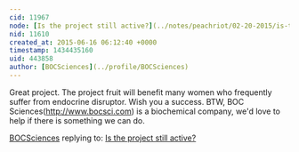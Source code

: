 ```yaml
---
cid: 11967
node: [Is the project still active?](../notes/peachriot/02-20-2015/is-the-project-still-active)
nid: 11610
created_at: 2015-06-16 06:12:40 +0000
timestamp: 1434435160
uid: 443858
author: [BOCSciences](../profile/BOCSciences)
---
```


Great project. The project fruit will benefit many women who frequently suffer from endocrine disruptor. Wish you a success. BTW, BOC Sciences(http://www.bocsci.com) is a biochemical company, we'd love to help if there is something we can do.

[BOCSciences](../profile/BOCSciences) replying to: [Is the project still active?](../notes/peachriot/02-20-2015/is-the-project-still-active)

